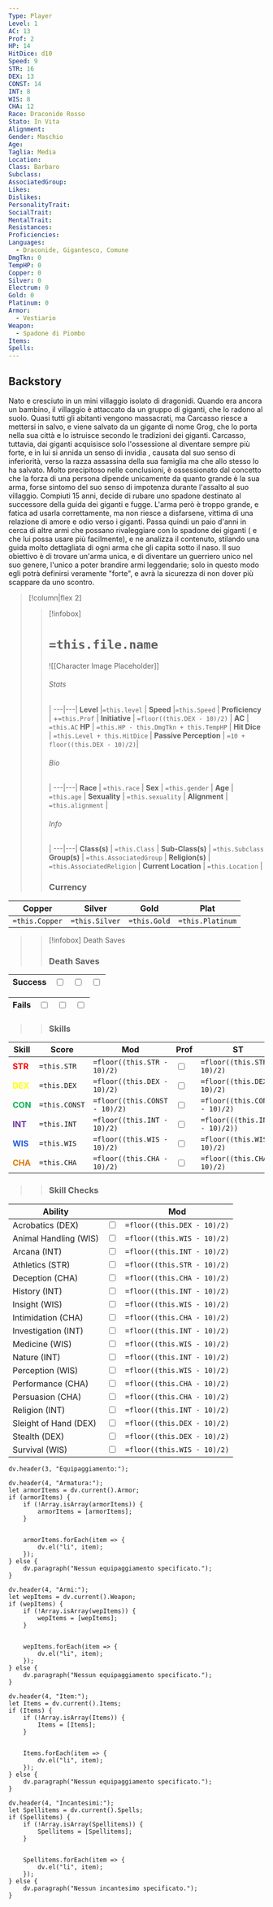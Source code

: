 ```yaml
---
Type: Player
Level: 1
AC: 13
Prof: 2
HP: 14
HitDice: d10
Speed: 9
STR: 16
DEX: 13
CONST: 14
INT: 8
WIS: 8
CHA: 12
Race: Draconide Rosso
Stato: In Vita
Alignment: 
Gender: Maschio
Age: 
Taglia: Media
Location: 
Class: Barbaro
Subclass: 
AssociatedGroup: 
Likes: 
Dislikes: 
PersonalityTrait: 
SocialTrait: 
MentalTrait: 
Resistances: 
Proficiencies: 
Languages:
  - Draconide, Gigantesco, Comune
DmgTkn: 0
TempHP: 0
Copper: 0
Silver: 0
Electrum: 0
Gold: 0
Platinum: 0
Armor:
  - Vestiario
Weapon:
  - Spadone di Piombo
Items: 
Spells:
---
```


## Backstory

Nato e cresciuto in un mini villaggio isolato di dragonidi. 
Quando era ancora un bambino, il villaggio è attaccato da un gruppo di giganti, che lo radono al suolo. Quasi tutti gli abitanti vengono massacrati, ma Carcasso riesce a mettersi in salvo, e viene salvato da un gigante di nome Grog, che lo porta nella sua città e lo istruisce secondo le tradizioni dei giganti. Carcasso, tuttavia, dai giganti acquisisce solo l'ossessione al diventare sempre più forte, e in lui si annida un senso di invidia , causata dal suo senso di inferiorità, verso la razza assassina della sua famiglia ma che allo stesso lo ha salvato.
Molto precipitoso nelle conclusioni, è ossessionato dal concetto che la forza di una persona dipende unicamente da quanto grande è la sua arma, forse sintomo del suo senso di impotenza durante l'assalto al suo villaggio.
Compiuti 15 anni,  decide di rubare uno spadone destinato al successore della guida dei giganti e fugge. L'arma però è troppo grande, e fatica ad usarla correttamente, ma non riesce a disfarsene, vittima di una relazione di amore e odio verso i giganti. Passa quindi un paio d'anni in cerca di altre armi che possano rivaleggiare con lo spadone dei giganti ( e che lui possa usare più facilmente), e ne analizza il contenuto, stilando una guida molto dettagliata di ogni arma che gli capita sotto il naso. Il suo obiettivo è di trovare un'arma unica, e di diventare un guerriero unico nel suo genere, l'unico a poter brandire armi leggendarie; solo in questo modo egli potrà definirsi veramente "forte", e avrà la sicurezza di non dover più scappare da uno scontro.


>[!column|flex 2]
>> [!infobox]
>> # `=this.file.name`
>> ![[Character Image Placeholder]]
>> ###### Stats
>>  |
>> ---|---|
>> **Level** |`=this.level` |
>>  **Speed** |`=this.Speed` |
>> **Proficiency** | +`=this.Prof` |
>> **Initiative** | `=floor((this.DEX - 10)/2)` |
>> **AC** | `=this.AC`
>> **HP** | `=this.HP - this.DmgTkn + this.TempHP` |
>> **Hit Dice** | `=this.Level + this.HitDice`  |
>> **Passive Perception** | `=10 + floor((this.DEX - 10)/2)`|
>>  
>> ###### Bio
>>   |
>> ---|---|
>> **Race** | `=this.race` |
>> **Sex** | `=this.gender` |
>> **Age** | `=this.age` |
>> **Sexuality** | `=this.sexuality` |
>> **Alignment** | `=this.alignment` |
>> ###### Info
>>   |
>> ---|---|
>> **Class(s)** | `=this.Class` |
>> **Sub-Class(s)** | `=this.Subclass`
>> **Group(s)** | `=this.AssociatedGroup` |
>> **Religion(s)** | `=this.AssociatedReligion` |
>> **Current Location** | `=this.Location` |
>>  ### Currency
| Copper   | Silver    | Gold      | Plat        |
| -------------- | -------------- | ------------ | ---------------- |
| `=this.Copper` | `=this.Silver` | `=this.Gold` | `=this.Platinum` |
>
>> [!infobox] Death Saves
>> ### Death Saves
| Success | <input type="checkbox" unchecked>  | <input type="checkbox" unchecked> | <input type="checkbox" unchecked> | 
| ------- | --- | --------------------------------- | --------------------------------- |
>>
| Fails | <input type="checkbox" unchecked>  | <input type="checkbox" unchecked> | <input type="checkbox" unchecked> | 
| ----- | --- | --------------------------------- | --------------------------------- |
>>
>> ### Skills
| Skill | Score       | Mod                     | Prof                              | ST                                  |
| ----- | ----------- | ----------------------- | --------------------------------- | ----------------------------------- |
| <font color="#ff0000">**STR**</font>   | `=this.STR` | `=floor((this.STR - 10)/2)`  | <input type="checkbox" unchecked> | `=floor((this.STR - 10)/2)`               |
| <font color="#ffff00">**DEX**</font>   | `=this.DEX`  | `=floor((this.DEX - 10)/2)`   | <input type="checkbox" unchecked> | `=floor((this.DEX - 10)/2)`               |
| <font color="#00b050">**CON**</font>   | `=this.CONST` | `=floor((this.CONST - 10)/2)` | <input type="checkbox" unchecked>   | `=floor((this.CONST - 10)/2)` |
| <font color="#7030a0">**INT**</font>   | `=this.INT`          | `=floor((this.INT - 10)/2)`   | <input type="checkbox" unchecked>   | `=floor(((this.INT - 10)/2))`   |
| <font color="#245bdb">**WIS**</font>   | `=this.WIS`          | `=floor((this.WIS - 10)/2)`   | <input type="checkbox" unchecked> | `=floor((this.WIS - 10)/2)`               |
| <font color="#de7802">**CHA**</font>   | `=this.CHA`          | `=floor((this.CHA - 10)/2)`   | <input type="checkbox" unchecked> | `=floor((this.CHA - 10)/2)`               |
>> ### Skill Checks
| Ability               |                                   | Mod |
| --------------------- | --------------------------------- | --- |
| Acrobatics (DEX)      | <input type="checkbox" unchecked> | `=floor((this.DEX - 10)/2)`   |
| Animal Handling (WIS) | <input type="checkbox" unchecked> | `=floor((this.WIS - 10)/2)`  |
| Arcana (INT)          | <input type="checkbox" unchecked> | `=floor((this.INT - 10)/2)`  |
| Athletics (STR)       | <input type="checkbox" unchecked> | `=floor((this.STR - 10)/2)`   |
| Deception (CHA)       | <input type="checkbox" unchecked> | `=floor((this.CHA - 10)/2)`  |
| History (INT)         | <input type="checkbox" unchecked> | `=floor((this.INT - 10)/2)`  |
| Insight (WIS)         | <input type="checkbox" unchecked>   | `=floor((this.WIS - 10)/2)`  |
| Intimidation (CHA)    | <input type="checkbox" unchecked> | `=floor((this.CHA - 10)/2)`  |
| Investigation (INT)   | <input type="checkbox" unchecked>   | `=floor((this.INT - 10)/2)`  |
| Medicine (WIS)        | <input type="checkbox" unchecked> | `=floor((this.WIS - 10)/2)`  |
| Nature (INT)          | <input type="checkbox" unchecked> | `=floor((this.INT - 10)/2)`  |
| Perception (WIS)      | <input type="checkbox" unchecked>   | `=floor((this.WIS - 10)/2)`  |
| Performance (CHA)     | <input type="checkbox" unchecked> | `=floor((this.CHA - 10)/2)`  |
| Persuasion (CHA)      | <input type="checkbox" unchecked> | `=floor((this.CHA - 10)/2)`  |
| Religion (INT)        | <input type="checkbox" unchecked> | `=floor((this.INT - 10)/2)`  |
| Sleight of Hand (DEX) | <input type="checkbox" unchecked> | `=floor((this.DEX - 10)/2)`   |
| Stealth (DEX)         | <input type="checkbox" unchecked> | `=floor((this.DEX - 10)/2)`   |
| Survival (WIS)        | <input type="checkbox" unchecked> | `=floor((this.WIS - 10)/2)`  |


```dataviewjs
dv.header(3, "Equipaggiamento:");

dv.header(4, "Armatura:");
let armorItems = dv.current().Armor; 
if (armorItems) { 
    if (!Array.isArray(armorItems)) {
        armorItems = [armorItems]; 
    }

    
    armorItems.forEach(item => {
        dv.el("li", item); 
    });
} else {
    dv.paragraph("Nessun equipaggiamento specificato.");
}

dv.header(4, "Armi:");
let wepItems = dv.current().Weapon; 
if (wepItems) { 
    if (!Array.isArray(wepItems)) {
        wepItems = [wepItems]; 
    }

    
    wepItems.forEach(item => {
        dv.el("li", item); 
    });
} else {
    dv.paragraph("Nessun equipaggiamento specificato.");
}

dv.header(4, "Item:");
let Items = dv.current().Items; 
if (Items) { 
    if (!Array.isArray(Items)) {
        Items = [Items]; 
    }

    
    Items.forEach(item => {
        dv.el("li", item); 
    });
} else {
    dv.paragraph("Nessun equipaggiamento specificato.");
}

dv.header(4, "Incantesimi:");
let Spellitems = dv.current().Spells; 
if (Spellitems) { 
    if (!Array.isArray(Spellitems)) {
        Spellitems = [Spellitems]; 
    }

    
    Spellitems.forEach(item => {
        dv.el("li", item); 
    });
} else {
    dv.paragraph("Nessun incantesimo specificato.");
}